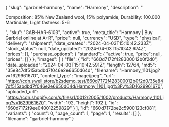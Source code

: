{
  "slug": "garbriel-harmony",
  "name": "Harmony",
  "description": "<p>Composition: 85% New Zealand wool, 15% polyamide, Durability: 100.000 Martindale, Light fastness: 5-6</p>",
  "sku": "GAB-HAR-6103",
  "active": true,
  "meta_title": "Harmony | Buy Garbriel online at A+R",
  "price": null,
  "currency": "USD",
  "type": "physical",
  "delivery": "shipment",
  "date_created": "2024-04-03T15:10:42.233Z",
  "stock_status": null,
  "date_updated": "2024-04-03T15:10:42.674Z",
  "prices": [],
  "purchase_options": {
    "standard": {
      "active": true,
      "price": null,
      "prices": []
    }
  },
  "images": [
    {
      "file": {
        "id": "660d7172f428300012b0f2d0",
        "date_uploaded": "2024-04-03T15:10:42.591Z",
        "length": 12764,
        "md5": "35e847df515abdbd7f046e2e6650d64d",
        "filename": "Harmony_1101.jpg?v=1629961670",
        "content_type": "image/jpeg",
        "url": "https://cdn.swell.store/b2sdemo_test/660d7172f428300012b0f2d0/35e847df515abdbd7f046e2e6650d64d/Harmony_1101.jpg%3Fv%3D1629961670",
        "uploaded_url": "https://cdn.shopify.com/s/files/1/0012/2005/1002/products/Harmony_1101.jpg?v=1629961670",
        "width": 192,
        "height": 192
      },
      "id": "660d7172f9ee040012259829"
    }
  ],
  "id": "660d7172be2c5900123cf081",
  "variants": {
    "count": 0,
    "page_count": 1,
    "page": 1,
    "results": []
  },
  "filename": "garbriel-harmony"
}